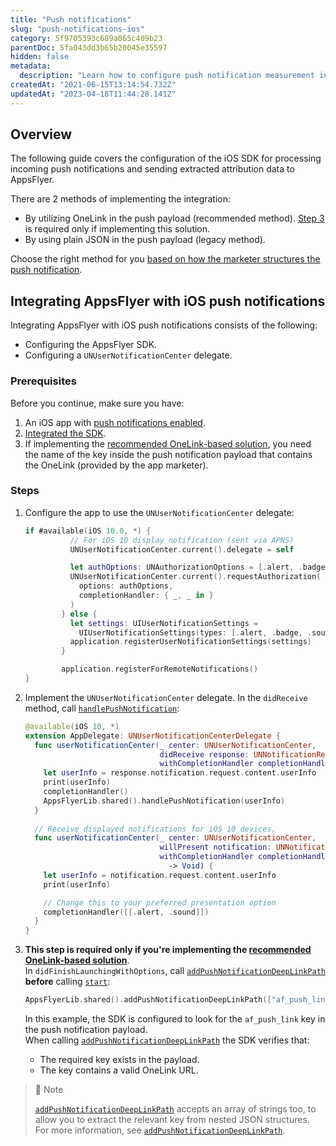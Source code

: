 ```yaml
---
title: "Push notifications"
slug: "push-notifications-ios"
category: 5f9705393c689a065c409b23
parentDoc: 5fa043dd3b65b20045e35597
hidden: false
metadata: 
  description: "Learn how to configure push notification measurement in the AppsFlyer iOS SDK."
createdAt: "2021-06-15T13:14:54.732Z"
updatedAt: "2023-04-18T11:44:28.141Z"
---
```

## Overview

The following guide covers the configuration of the iOS SDK for processing incoming push notifications and sending extracted attribution data to AppsFlyer.

There are 2 methods of implementing the integration:

- By utilizing OneLink in the push payload (recommended method). [Step 3](#addpushnotificationdeeplinkpath-recommended) is required only if implementing this solution.
- By using plain JSON in the push payload (legacy method).

Choose the right method for you [based on how the marketer structures the push notification](https://support.appsflyer.com/hc/en-us/articles/207364076#1-creating-the-push-notification).

## Integrating AppsFlyer with iOS push notifications

Integrating AppsFlyer with iOS push notifications consists of the following:

- Configuring the AppsFlyer SDK.
- Configuring a `UNUserNotificationCenter` delegate.

### Prerequisites

Before you continue, make sure you have:

1. An iOS app with [push notifications enabled](https://developer.apple.com/documentation/usernotifications/asking_permission_to_use_notifications).
2. [Integrated the SDK](doc:integrate-ios-sdk#initializing-the-ios-sdk).
3. If implementing the [recommended OneLink-based solution](https://support.appsflyer.com/hc/en-us/articles/207364076#using-onelink-recommended), you need the name of the key inside the push notification payload that contains the OneLink (provided by the app marketer).

### Steps

1. Configure the app to use the `UNUserNotificationCenter` delegate:

   ```swift
   if #available(iOS 10.0, *) {
             // For iOS 10 display notification (sent via APNS)
             UNUserNotificationCenter.current().delegate = self

             let authOptions: UNAuthorizationOptions = [.alert, .badge, .sound]
             UNUserNotificationCenter.current().requestAuthorization(
               options: authOptions,
               completionHandler: { _, _ in }
             )
           } else {
             let settings: UIUserNotificationSettings =
               UIUserNotificationSettings(types: [.alert, .badge, .sound], categories: nil)
             application.registerUserNotificationSettings(settings)
           }

           application.registerForRemoteNotifications()
   }
   ```
2. Implement the `UNUserNotificationCenter` delegate. In the `didReceive` method, call [`handlePushNotification`](doc:ios-sdk-reference-appsflyerlib#addpushnotificationdeeplinkpath):

   ```swift Swift
   @available(iOS 10, *)
   extension AppDelegate: UNUserNotificationCenterDelegate {
     func userNotificationCenter(_ center: UNUserNotificationCenter,
                                 didReceive response: UNNotificationResponse,
                                 withCompletionHandler completionHandler: @escaping () -> Void) {
       let userInfo = response.notification.request.content.userInfo
       print(userInfo)
       completionHandler()
       AppsFlyerLib.shared().handlePushNotification(userInfo)
     }
     
     // Receive displayed notifications for iOS 10 devices.
     func userNotificationCenter(_ center: UNUserNotificationCenter,
                                 willPresent notification: UNNotification,
                                 withCompletionHandler completionHandler: @escaping (UNNotificationPresentationOptions)
                                   -> Void) {
       let userInfo = notification.request.content.userInfo
       print(userInfo)

       // Change this to your preferred presentation option
       completionHandler([[.alert, .sound]])
     }
   }
   ```
3. <span id="addpushnotificationdeeplinkpath-recommended"></span>**This step is required only if you're implementing the [recommended OneLink-based solution](<>)**.  
   In `didFinishLaunchingWithOptions`, call [`addPushNotificationDeepLinkPath`](doc:ios-sdk-reference-appsflyerlib#addpushnotificationdeeplinkpath) **before** calling [`start`](doc:ios-sdk-reference-appsflyerlib#start):
   ```swift
   AppsFlyerLib.shared().addPushNotificationDeepLinkPath(["af_push_link"])
   ```
      In this example, the SDK is configured to look for the `af_push_link` key in the push notification payload.  
      When calling [`addPushNotificationDeepLinkPath`](doc:ios-sdk-reference-appsflyerlib#addpushnotificationdeeplinkpath) the SDK verifies that:
   - The required key exists in the payload.
   - The key contains a valid OneLink URL.

> 📘 Note
> 
> [`addPushNotificationDeepLinkPath`](doc:ios-sdk-reference-appsflyerlib#addpushnotificationdeeplinkpath) accepts an array of strings too, to allow you to extract the relevant key from nested JSON structures. For more information, see [`addPushNotificationDeepLinkPath`](doc:ios-sdk-reference-appsflyerlib#addpushnotificationdeeplinkpath).